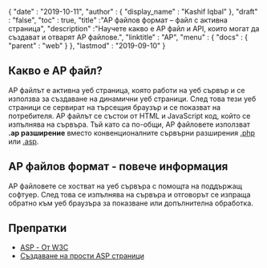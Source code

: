 {
  "date" : "2019-10-11",
  "author" : {
    "display_name" : "Kashif Iqbal"
},
  "draft" : "false",
  "toc" : true,
  "title" :"AP файлов формат – файл с активна страница",
  "description" :"Научете какво е AP файл и API, които могат да създават и отварят AP файлове.",
  "linktitle" : "AP",
  "menu" : {
    "docs" : {
      "parent" : "web"
}
},
  "lastmod" : "2019-09-10"
}

## Какво е AP файл?

AP файлът е активна уеб страница, която работи на уеб сървър и се използва за създаване на динамични уеб страници. След това тези уеб страници се сервират на търсещия браузър и се показват на потребителя. AP файлът се състои от HTML и JavaScript код, който се изпълнява на сървъра. Тъй като са по-общи, AP файловете използват **.ap разширение** вместо конвенционалните сървърни разширения [.php](/bg/programming/php/) или [.asp](/bg/web/asp/).

## AP файлов формат - повече информация

AP файловете се хостват на уеб сървъра с помощта на поддържащ софтуер. След това се изпълнява на сървъра и отговорът се изпраща обратно към уеб браузъра за показване или допълнителна обработка.

## Препратки

* [ASP - От W3C](https://www.w3schools.com/asp/default.asp)
* [Създаване на прости ASP страници](https://learn.microsoft.com/en-us/previous-versions/iis/6.0-sdk/ms524741(v=vs.90))

